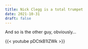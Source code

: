 ```yaml
---
title: Nick Clegg is a total trumpet
date: 2021-10-31
draft: false
---
```

And so is the other guy, obviously...

{{< youtube pDCtkB1IZWk >}}

